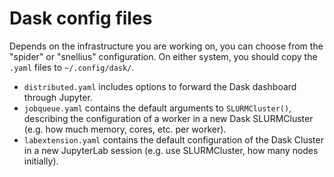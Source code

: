 # Dask config files

Depends on the infrastructure you are working on, you can choose from the "spider" or "snellius" configuration. On either system, you should copy the `.yaml` files to `~/.config/dask/`.

* `distributed.yaml` includes options to forward the Dask dashboard through Jupyter.
* `jobqueue.yaml` contains the default arguments to `SLURMCluster()`, describing the configuration of a worker in a new Dask SLURMCluster (e.g. how much memory, cores, etc. per worker). 
* `labextension.yaml` contains the default configuration of the Dask Cluster in a new JupyterLab session (e.g. use SLURMCluster, how many nodes initially).
